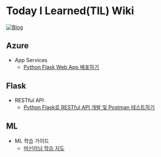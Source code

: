 # Today I Learned(TIL) Wiki
[![Blog](https://img.shields.io/badge/Blog-wooiljeong.github.io-dodgerblue.svg)](https://wooiljeong.github.io/)


## Azure
* App Services
  * [Python Flask Web App 배포하기](https://github.com/WooilJeong/TIL/blob/master/Azure/FlaskWebApp.md)


## Flask
* RESTful API
  * [Python Flask로 RESTful API 개발 및 Postman 테스트하기](https://github.com/WooilJeong/TIL/blob/master/Flask/FlaskBasic.md)


## ML
* ML 학습 가이드
  * [머신러닝 학습 지도](https://github.com/WooilJeong/TIL/blob/master/ML/ML-Map.md)
